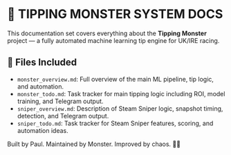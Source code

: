 # 🧠 TIPPING MONSTER SYSTEM DOCS

This documentation set covers everything about the **Tipping Monster** project — a fully automated machine learning tip engine for UK/IRE racing.

## 📄 Files Included

- `monster_overview.md`: Full overview of the main ML pipeline, tip logic, and automation.
- `monster_todo.md`: Task tracker for main tipping logic including ROI, model training, and Telegram output.
- `sniper_overview.md`: Description of Steam Sniper logic, snapshot timing, detection, and Telegram output.
- `sniper_todo.md`: Task tracker for Steam Sniper features, scoring, and automation ideas.

Built by Paul. Maintained by Monster. Improved by chaos. 🧠🐎
